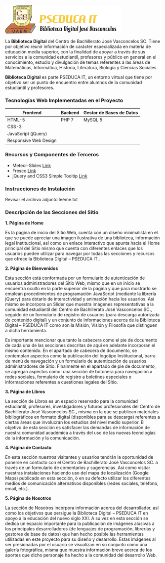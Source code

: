 ![Logotipo Biblioteca Digital PSEDUCA IT](https://github.com/jsconestilo/BibliotecaDigital/blob/master/logotipoBibliotecaDigital.png)

La **Biblioteca Digital** del Centro de Bachillerato José Vasconcelos SC. Tiene por objetivo reunir información de carácter especializada en materia de educación media superior, con la finalidad de apoyar a través de sus servicios a la comunidad estudiantil, profesores y público en general en el conocimiento, estudio y divulgación de temas referentes a las áreas de Matemáticas, Informática, Historia, Literatura, Biología y Ciencias Sociales.

**Biblioteca Digital** es parte PSEDUCA IT, un entorno virtual que tiene por objetivo ser un punto de encuentro entre alumnos de la comunidad estudiantil y profesores.

### Tecnologías Web Implementadas en el Proyecto

| Frontend               | Backend | Gestor de Bases de Datos |
| ---------------------- | ------- | ------------------------ |
| HTML-5                 | PHP 7   | MySQL 5 			      |
| CSS-3                  |         			                  |
| JavaScript (jQuery)    |                                    |
| Responsive Web Design  |                                    |

### Recursos y Componentes de Terceros

* Meteor-Slides [Link](http://wordpress.org/plugins/meteor-slides/)
* Fresco [Link](http://www.frescojs.com/)
* jQuery and CSS3 Simple Tooltip [Link](http://www.htmldrive.net/items/show/681/jQuery-and-CSS3-Simple-tooltip)

### Instrucciones de Instalación

Revisar el archivo adjunto leéme.txt

### Descripción de las Secciones del Sitio

**1. Página de Home**

   Es la página de inicio del Sitio Web, cuenta con un diseño minimalista en el que se puede apreciar una imagen ilustrativa de una biblioteca, información legal Institucional, así como un enlace interactivo que apunta hacia el Home principal del Sitio mismo que cuenta con diferentes enlaces que los usuarios pueden utilizar para navegar por todas las secciones y recursos que ofrece la Biblioteca Digital – PSEDUCA IT..

**2. Página de Bienvenidos**

   Esta sección está conformada por un formulario de autenticación de usuarios administradores del Sitio Web, mismo que en un inicio se encuentra oculto en la parte superior de la página y que para mostrarlo se emplean procedimientos de programación JavaScript (mediante la librería jQuery) para dotarlo de interactividad y animación hacia los usuarios. Así mismo se incorpora un Slider que muestra imágenes representativas a la comunidad estudiantil del Centro de Bachillerato José Vasconcelos SC., seguido de un formulario de registro de usuarios (para descarga autorizada de contenido digital) y un conjunto de informaciones acerca de la Biblioteca Digital – PSEDUCA IT como son la Misión, Visión y Filosofía que distinguen a dicha herramienta.

   Es importante mencionar que tanto la cabecera como el pie de documento de cada una de las secciones descritas de aquí en adelante incorporan el mismo contenido. En el apartado de cabecera de documento, se contemplan aspectos como la publicación del logotipo Institucional, barra de menú de navegación y un formulario de autenticación de usuarios administradores de Sitio. Finalmente en el apartado de pie de documento, se agregan aspectos como: una sección de botonera para navegación a redes sociales, formulario de registro a boletines especiales e informaciones referentes a cuestiones legales del Sitio.

**3. Página de Libros**

   La sección de Libros es un espacio reservado para la comunidad estudiantil, profesores, investigadores y futuros profesionales del Centro de Bachillerato José Vasconcelos SC., misma en la que se publican materiales bibliográficos en formato digital (disponibles para su descarga) referentes a ciertas áreas que involucran los estudios del nivel medio superior. El objetivo de esta sección es satisfacer las demandas de información de nuestra comunidad académica a través del uso de las nuevas tecnologías de la información y la comunicación.

**4. Página de Contacto**

   En esta sección nuestros visitantes y usuarios tendrán la oportunidad de ponerse en contacto con el Centro de Bachillerato José Vasconcelos SC. a través de un formulario de comentarios y sugerencias. Así como visitar nuestras instalaciones haciendo uso del mapa de localización (Google Maps) publicado en esta sección, ó en su defecto utilizar los diferentes medios de comunicación alternativos disponibles (redes sociales, teléfono, email, etc.).

**5. Página de Nosotros**

   La sección de Nosotros incorpora información acerca del desarrollador, así como los objetivos que persigue la Biblioteca Digital – PSEDUCA IT en apoyo a la educación del nuevo siglo XXI. A su vez en esta sección se dedica un espacio importante para la publicación de imágenes alusivas a los principales desarrolladores (de lenguajes de programación, librerías y gestores de base de datos) que han hecho posible las herramientas utilizadas en este proyecto para su diseño y desarrollo. Estas imágenes al ser presionadas por el usuario se visualizan en su conjunto como una galería fotográfica, misma que muestra información breve acerca de los aportes que dicho personaje ha hecho a la comunidad del desarrollo Web.